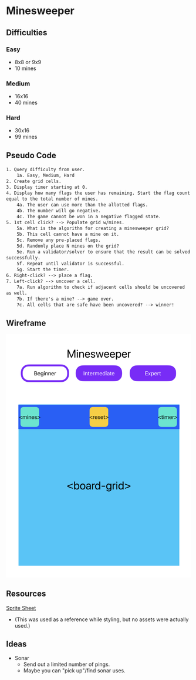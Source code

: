 # Minesweeper

## Difficulties

### Easy

- 8x8 or 9x9
- 10 mines

### Medium

- 16x16
- 40 mines

### Hard

- 30x16
- 99 mines

## Pseudo Code

```
1. Query difficulty from user.
    1a. Easy, Medium, Hard
2. Create grid cells.
3. Display timer starting at 0.
4. Display how many flags the user has remaining. Start the flag count equal to the total number of mines.
    4a. The user can use more than the allotted flags.
    4b. The number will go negative.
    4c. The game cannot be won in a negative flagged state.
5. 1st cell click? --> Populate grid w/mines.
    5a. What is the algorithm for creating a minesweeper grid?
    5b. This cell cannot have a mine on it.
    5c. Remove any pre-placed flags.
    5d. Randomly place N mines on the grid?
    5e. Run a validator/solver to ensure that the result can be solved successfully.
    5f. Repeat until validator is successful.
    5g. Start the timer.
6. Right-click? --> place a flag.
7. Left-click? --> uncover a cell.
    7a. Run algorithm to check if adjacent cells should be uncovered as well.
    7b. If there's a mine? --> game over.
    7c. All cells that are safe have been uncovered? --> winner!
```

## Wireframe

<img src="./images/Minesweeper Wireframe.svg" alt="wireframe"/>

## Resources

[Sprite Sheet](https://www.spriters-resource.com/pc_computer/minesweeper/sheet/19849/)

- (This was used as a reference while styling, but no assets were actually used.)

## Ideas

- Sonar
  - Send out a limited number of pings.
  - Maybe you can "pick up"/find sonar uses.
